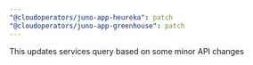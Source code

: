 ```yaml
---
"@cloudoperators/juno-app-heureka": patch
"@cloudoperators/juno-app-greenhouse": patch
---
```


This updates services query based on some minor API changes
